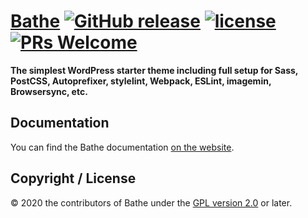 # [Bathe](https://ixkaito.github.io/bathe/) [![GitHub release](https://img.shields.io/github/v/release/ixkaito/bathe?color=ed64a6)](https://github.com/wp-bathe/bathe/releases) [![license](https://img.shields.io/badge/license-GPL--2.0%2B-orange)](https://github.com/wp-bathe/bathe/blob/master/LICENSE) [![PRs Welcome](https://img.shields.io/badge/PRs-welcome-brightgreen.svg)](https://github.com/ixkaito/bathe/pulls)

**The simplest WordPress starter theme including full setup for Sass, PostCSS, Autoprefixer, stylelint, Webpack, ESLint, imagemin, Browsersync, etc.**

## Documentation

You can find the Bathe documentation [on the website](https://ixkaito.github.io/bathe/).  

## Copyright / License

© 2020 the contributors of Bathe under the [GPL version 2.0](https://raw.githubusercontent.com/wp-bathe/bathe/master/LICENSE) or later.
